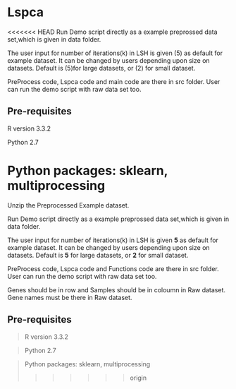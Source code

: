 # Lspca

<<<<<<< HEAD
Run  Demo script directly as a example preprossed data set,which is given in data folder.


The user input for number of iterations(k) in LSH is given (5) as default for example dataset. It can be changed by users depending upon size on datasets. Default is (5)for large datasets, or (2) for small dataset.


PreProcess code, Lspca code and main code are there in src folder. User can run the demo script with raw data set too.

## Pre-requisites

R version  3.3.2

Python 2.7

Python packages: sklearn, multiprocessing
=======
Unzip the Preprocessed Example dataset.


Run  Demo script directly as a example preprossed data set,which is given in data folder.


The user input for number of iterations(k) in LSH is given  **5** as default for example dataset. It can be changed by users depending upon size on datasets. Default is **5** for large datasets, or **2**  for small dataset.


PreProcess code, Lspca code and Functions code are there in src folder. User can run the demo script with raw data set too.

Genes should be in row and Samples should be in coloumn in Raw dataset. Gene names must be there in Raw dataset.

## Pre-requisites

> R version  3.3.2

> Python 2.7

> Python packages: sklearn, multiprocessing
>>>>>>> origin
